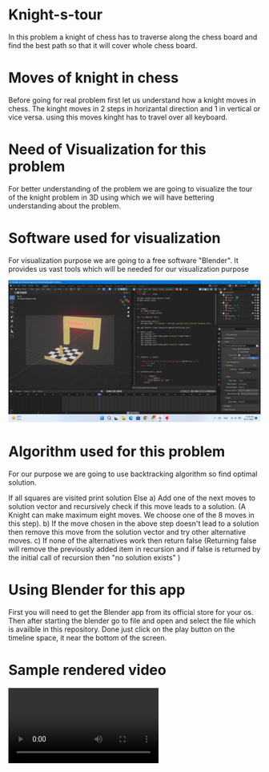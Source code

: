 # Knight-s-tour
In this problem a knight of chess has to traverse along the chess board and find the best path so that it will cover whole chess board.

# Moves of knight in chess
Before going for real problem first let us understand how a knight moves in chess. The kinght moves in 2 steps in horizantal direction and 1 in vertical or vice versa. using this moves kinght has to travel over all keyboard.

# Need of Visualization for this problem
For better understanding of the problem we are going to visualize the tour of the knight problem in 3D using which we will have bettering understanding about the problem.

# Software used for visualization
For visualization purpose we are going to a free software "Blender". It provides us vast tools which will be needed for our visualization purpose

![image](https://github.com/mrugendrakul/Knight-s-tour/blob/main/1.png)

# Algorithm used for this problem
For our purpose we are going to use backtracking algorithm so find optimal solution.

If all squares are visited
    print solution
Else
   a) Add one of the next moves to solution vector and recursively 
   check if this move leads to a solution. (A Knight can make maximum 
   eight moves. We choose one of the 8 moves in this step).
   b) If the move chosen in the above step doesn't lead to a solution
   then remove this move from the solution vector and try other 
   alternative moves.
   c) If none of the alternatives work then return false (Returning false 
   will remove the previously added item in recursion and if false is 
   returned by the initial call of recursion then "no solution exists" )

# Using Blender for this app 
First you will need to get the Blender app from its official store for your os.
Then after starting the blender go to file and open and select the file which is availble in this repository.
Done just click on the play button on the timeline space, it near the bottom of the screen.

# Sample rendered video 
 ![sample video](https://github.com/mrugendrakul/Knight-s-tour/blob/main/algoKnight0001-1000.mp4?raw=true)